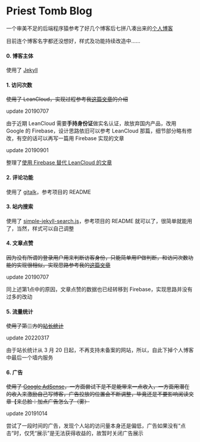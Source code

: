 Priest Tomb Blog
=====

一个审美不足的后端程序猿参考了好几个博客后七拼八凑出来的[个人博客](https://priesttomb.github.io/)

目前连个博客名字都还没想好，样式及功能持续改造中......

#### 0. 博客主体

使用了 [Jekyll](http://jekyll.com.cn/)

#### 1. 访问次数

~~使用了 LeanCloud，实现过程参考我[这篇文章](https://priesttomb.github.io/%E6%97%A5%E5%B8%B8/2017/11/06/jekyll%E4%BD%BF%E7%94%A8LeanCloud%E8%AE%B0%E5%BD%95%E6%96%87%E7%AB%A0%E7%9A%84%E8%AE%BF%E9%97%AE%E6%AC%A1%E6%95%B0/)的介绍~~

update 20190707

由于近期 LeanCloud 需要**手持身份证**做实名认证，故放弃国内产品，改用 Google 的 Firebase，设计思路依旧可以参考 LeanCloud 那篇，细节部分略有修改，有空的话可以再写一篇用 Firebase 实现的文章

update 20190901

整理了[使用 Firebase 替代 LeanCloud 的文章](https://priesttomb.github.io/%E6%8A%80%E6%9C%AF/2019/08/31/change-leancloud-to-firebase/)

#### 2. 评论功能

使用了 [gitalk](https://github.com/gitalk/gitalk)，参考项目的 README

#### 3. 站内搜索

使用了 [simple-jekyll-search.js](https://github.com/christian-fei/Simple-Jekyll-Search)，参考项目的 README 就可以了，很简单就能用了，当然，样式可以自己调整

#### 4. 文章点赞

~~因为没有所谓的登录用户用来判断访客身份，只能简单用IP做判断，和访问次数功能的实现很相似，实现思路参考我的[这篇文章](https://priesttomb.github.io/%E6%97%A5%E5%B8%B8/2017/11/23/add-new-function-about-like-this-post/)~~

update 20190707

同上述第1点中的原因，文章点赞的数据也已经转移到 Firebase，实现思路并没有过多的改动

#### 5. 流量统计

~~使用了第三方的[站长统计](https://www.umeng.com/web)~~

update 20220317

由于站长统计从 3 月 20 日起，不再支持未备案的网站，所以，自此下掉个人博客中最后一个墙内服务

#### 6. 广告

~~使用了 [Google AdSense](https://www.google.com/adsense/start/)，一方面尝试下是不是能带来一点收入，一方面用潜在的收入来激励自己写博客，广告投放的位置会不断调整，毕竟还是不要影响阅读文章【来总脸：加点广告怎么了（雾）~~

update 20191014

尝试了一段时间的广告，发现个人站的访问量本身还是偏低，广告如果没有“点击”时，仅凭“展示”是无法获得收益的，故暂时关闭广告展示
